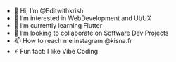 - 👋 Hi, I’m @Editwithkrish
- 👀 I’m interested in WebDevelopment and UI/UX
- 🌱 I’m currently learning Flutter
- 💞️ I’m looking to collaborate on Software Dev Projects
- 📫 How to reach me instagram @kisna.fr
- ⚡ Fun fact: I like Vibe Coding

<!---
Editwithkrish/Editwithkrish is a ✨ special ✨ repository because its `README.md` (this file) appears on your GitHub profile.
You can click the Preview link to take a look at your changes.
--->
